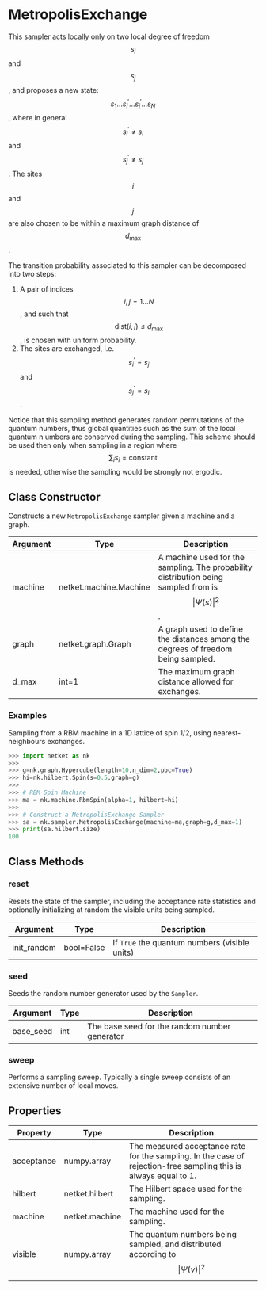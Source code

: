 # MetropolisExchange
This sampler acts locally only on two local degree of freedom $$ s_i $$ and $$ s_j $$,
 and proposes a new state: $$ s_1 \dots s^\prime_i \dots s^\prime_j \dots s_N $$,
 where in general $$ s^\prime_i \neq s_i $$ and $$ s^\prime_j \neq s_j $$ .
 The sites $$ i $$ and $$ j $$ are also chosen to be within a maximum graph
 distance of $$ d_{\mathrm{max}} $$.

 The transition probability associated to this sampler can
 be decomposed into two steps:

 1. A pair of indices $$ i,j = 1\dots N $$, and such
 that $$ \mathrm{dist}(i,j) \leq d_{\mathrm{max}} $$,
 is chosen with uniform probability.
 2. The sites are exchanged, i.e. $$ s^\prime_i = s_j $$ and $$ s^\prime_j = s_i $$.

 Notice that this sampling method generates random permutations of the quantum
 numbers, thus global quantities such as the sum of the local quantum n
 umbers are conserved during the sampling.
 This scheme should be used then only when sampling in a
 region where $$ \sum_i s_i = \mathrm{constant} $$ is needed,
 otherwise the sampling would be strongly not ergodic.

## Class Constructor
Constructs a new ``MetropolisExchange`` sampler given a machine and a
graph.

|Argument|         Type         |                                            Description                                             |
|--------|----------------------|----------------------------------------------------------------------------------------------------|
|machine |netket.machine.Machine|A machine used for the sampling. The probability distribution being sampled from is $$\|\Psi(s)\|^2$$.|
|graph   |netket.graph.Graph    |A graph used to define the distances among the degrees of freedom being sampled.                    |
|d_max   |int=1                 |The maximum graph distance allowed for exchanges.                                                   |


### Examples
Sampling from a RBM machine in a 1D lattice of spin 1/2, using
nearest-neighbours exchanges.

```python
>>> import netket as nk
>>>
>>> g=nk.graph.Hypercube(length=10,n_dim=2,pbc=True)
>>> hi=nk.hilbert.Spin(s=0.5,graph=g)
>>>
>>> # RBM Spin Machine
>>> ma = nk.machine.RbmSpin(alpha=1, hilbert=hi)
>>>
>>> # Construct a MetropolisExchange Sampler
>>> sa = nk.sampler.MetropolisExchange(machine=ma,graph=g,d_max=1)
>>> print(sa.hilbert.size)
100

```



## Class Methods 
### reset
Resets the state of the sampler, including the acceptance rate statistics
and optionally initializing at random the visible units being sampled.

| Argument  |   Type   |                  Description                  |
|-----------|----------|-----------------------------------------------|
|init_random|bool=False|If ``True`` the quantum numbers (visible units)|


### seed
Seeds the random number generator used by the ``Sampler``.

|Argument |Type|                 Description                 |
|---------|----|---------------------------------------------|
|base_seed|int |The base seed for the random number generator|


### sweep
Performs a sampling sweep. Typically a single sweep
consists of an extensive number of local moves.



## Properties

| Property |               Type               |                                                        Description                                                        |
|----------|----------------------------------|---------------------------------------------------------------------------------------------------------------------------|
|acceptance|         numpy.array              | The measured acceptance rate for the sampling.         In the case of rejection-free sampling this is always equal to 1.  |
|hilbert   |         netket.hilbert           | The Hilbert space used for the sampling.                                                                                  |
|machine   |         netket.machine           | The machine used for the sampling.                                                                                        |
|visible   |                       numpy.array| The quantum numbers being sampled,                        and distributed according to $$\|\Psi(v)\|^2$$                    |

